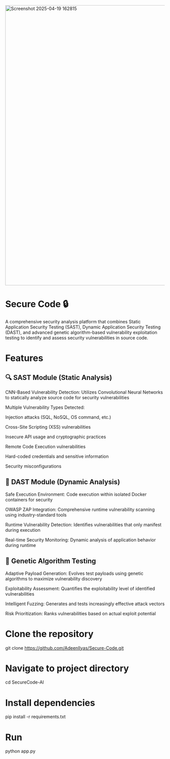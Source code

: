 <img width="1917" height="886" alt="Screenshot 2025-04-19 162815" src="https://github.com/user-attachments/assets/9e406c55-8a23-4271-923b-d09584b54c50" />


# Secure Code 🔒
A comprehensive security analysis platform that combines Static Application Security Testing (SAST), Dynamic Application Security Testing (DAST), and advanced genetic algorithm-based vulnerability exploitation testing to identify and assess security vulnerabilities in source code.

# Features
## 🔍 SAST Module (Static Analysis)
CNN-Based Vulnerability Detection: Utilizes Convolutional Neural Networks to statically analyze source code for security vulnerabilities

Multiple Vulnerability Types Detected:

Injection attacks (SQL, NoSQL, OS command, etc.)

Cross-Site Scripting (XSS) vulnerabilities

Insecure API usage and cryptographic practices

Remote Code Execution vulnerabilities

Hard-coded credentials and sensitive information

Security misconfigurations

## 🚀 DAST Module (Dynamic Analysis)
Safe Execution Environment: Code execution within isolated Docker containers for security

OWASP ZAP Integration: Comprehensive runtime vulnerability scanning using industry-standard tools

Runtime Vulnerability Detection: Identifies vulnerabilities that only manifest during execution

Real-time Security Monitoring: Dynamic analysis of application behavior during runtime

## 🧬 Genetic Algorithm Testing
Adaptive Payload Generation: Evolves test payloads using genetic algorithms to maximize vulnerability discovery

Exploitability Assessment: Quantifies the exploitability level of identified vulnerabilities

Intelligent Fuzzing: Generates and tests increasingly effective attack vectors

Risk Prioritization: Ranks vulnerabilities based on actual exploit potential


# Clone the repository
git clone https://github.com/AdeenIlyas/Secure-Code.git

# Navigate to project directory
cd SecureCode-AI

# Install dependencies
pip install -r requirements.txt

# Run
python app.py

